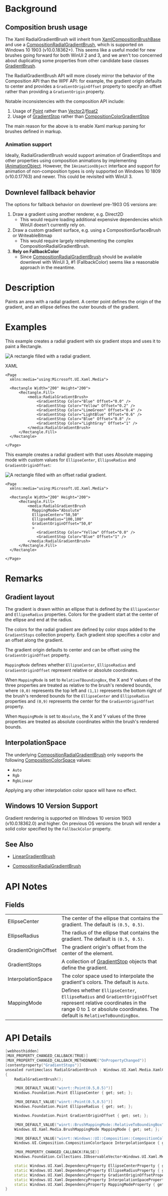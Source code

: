 <!-- The purpose of this spec is to describe a new feature and
its APIs that make up a new feature in WinUI. -->

<!-- There are two audiences for the spec. The first are people
that want to evaluate and give feedback on the API, as part of
the submission process.  When it's complete
it will be incorporated into the public documentation at
docs.microsoft.com (http://docs.microsoft.com/uwp/toolkits/winui/).
Hopefully we'll be able to copy it mostly verbatim.
So the second audience is everyone that reads there to learn how
and why to use this API. -->

# Background

<!-- Use this section to provide background context for the new API(s)
in this spec. -->

<!-- This section and the appendix are the only sections that likely
do not get copied to docs.microsoft.com; they're just an aid to reading this spec. -->

<!-- If you're modifying an existing API, included a link here to the
existing page(s) -->

<!-- For example, this section is a place to explain why you're adding this API rather than
modifying an existing API. -->

<!-- For example, this is a place to provide a brief explanation of some dependent
area, just explanation enough to understand this new API, rather than telling
the reader "go read 100 pages of background information posted at ...". -->

## Composition brush usage

The Xaml RadialGradientBrush will inherit from [XamlCompositionBrushBase](https://docs.microsoft.com/uwp/api/windows.ui.xaml.media.xamlcompositionbrushbase) and use a [CompositionRadialGradientBrush](https://docs.microsoft.com/uwp/api/windows.ui.composition.compositionradialgradientbrush), which is supported on Windows 10 1903 (v10.0.18362+). This seems like a useful model for new brushes going forward for both WinUI 2 and 3, and we aren't too concerned about duplicating some properties from other candidate base classes [GradientBrush](https://docs.microsoft.com/uwp/api/windows.ui.xaml.media.gradientbrush).

The RadialGradientBrush API will more closely mirror the behavior of the Composition API than the WPF API: for example, the gradient origin defaults to center and provides a `GradientOriginOffset` property to specify an offset rather than providing a `GradientOrigin` property.

Notable inconsistencies with the composition API include:
1. Usage of [Point](https://docs.microsoft.com/uwp/api/windows.foundation.point) rather than [Vector2](https://docs.microsoft.com/uwp/api/windows.foundation.numerics.vector2)/[float2](https://docs.microsoft.com/windows/win32/numerics_h/float2-structure)
2. Usage of [GradientStop](https://docs.microsoft.com/uwp/api/windows.ui.xaml.media.gradientstop) rather than [CompositionColorGradientStop](https://docs.microsoft.com/uwp/api/windows.ui.composition.compositioncolorgradientstop)

The main reason for the above is to enable Xaml markup parsing for brushes defined in markup.

### Animation support

Ideally, RadialGradientBrush would support animation of GradientStops and other properties using composition animations by implementing [IAnimationObject](https://docs.microsoft.com/uwp/api/windows.ui.composition.ianimationobject). However, the `IAnimationObject` interface and support for animation of non-composition types is only supported on Windows 10 1809 (v10.0.17763) and newer. This could be revisited with WinUI 3.

## Downlevel fallback behavior

The options for fallback behavior on downlevel pre-1903 OS versions are:

1. Draw a gradient using another renderer, e.g. Direct2D
   * This would require loading additional expensive dependencies which WinUI doesn't currently rely on.
2. Draw a custom gradient surface, e.g. using a CompositionSurfaceBrush or WriteableBitmap
   * This would require largely reimplementing the complex CompositionRadialGradientBrush.
3. **Rely on FallbackColor**
   * Since [CompositionRadialGradientBrush](https://docs.microsoft.com/uwp/api/windows.ui.composition.compositionradialgradientbrush) should be available downlevel with WinUI 3, #1 (FallbackColor) seems like a reasonable approach in the meantime.

# Description

<!-- Use this section to provide a brief description of the feature.
For an example, see the introduction to the PasswordBox control
(http://docs.microsoft.com/windows/uwp/design/controls-and-patterns/password-box). -->

Paints an area with a radial gradient. A center point defines the origin of the gradient, and an ellipse defines the outer bounds of the gradient.

# Examples

<!-- Use this section to explain the features of the API, showing
example code with each description. The general format is:
  feature explanation,
  example code
  feature explanation,
  example code
  etc.-->

<!-- Code samples should be in C# and/or C++/WinRT -->

<!-- As an example of this section, see the Examples section for the PasswordBox control
(https://docs.microsoft.com/windows/uwp/design/controls-and-patterns/password-box#examples). -->

This example creates a radial gradient with six gradient stops and uses it to paint a Rectangle.

![A rectangle filled with a radial gradient.](images/ColorRadialGradientBrush.png)

XAML
```XAML
<Page
  xmlns:media="using:Microsoft.UI.Xaml.Media">

  <Rectangle Width="200" Height="200">
      <Rectangle.Fill>
          <media:RadialGradientBrush>
              <GradientStop Color="Blue" Offset="0.0" />
              <GradientStop Color="Yellow" Offset="0.2" />
              <GradientStop Color="LimeGreen" Offset="0.4" />
              <GradientStop Color="LightBlue" Offset="0.6" />
              <GradientStop Color="Blue" Offset="0.8" />
              <GradientStop Color="LightGray" Offset="1" />
          </media:RadialGradientBrush>
      </Rectangle.Fill>
  </Rectangle>

</Page>
```

This example creates a radial gradient with that uses Absolute mapping mode with custom values for `EllipseCenter`, `EllipseRadius` and `GradientOriginOffset`:

![A rectangle filled with an offset radial gradient.](images/OffsetRadialGradientBrush.png)

```XAML
<Page
  xmlns:media="using:Microsoft.UI.Xaml.Media">

  <Rectangle Width="200" Height="200">
      <Rectangle.Fill>
          <media:RadialGradientBrush
            MappingMode="Absolute"
            EllipseCenter="50,50"
            EllipseRadius="100,100"
            GradientOriginOffset="50,0"
            >
              <GradientStop Color="Yellow" Offset="0.0" />
              <GradientStop Color="Blue" Offset="1" />
          </media:RadialGradientBrush>
      </Rectangle.Fill>
  </Rectangle>

</Page>
```

# Remarks
<!-- Explanation and guidance that doesn't fit into the Examples section. -->

<!-- APIs should only throw exceptions in exceptional conditions; basically,
only when there's a bug in the caller, such as argument exception.  But if for some
reason it's necessary for a caller to catch an exception from an API, call that
out with an explanation either here or in the Examples -->

## Gradient layout

The gradient is drawn within an ellipse that is defined by the `EllipseCenter` and `EllipseRadius` properties. Colors for the gradient start at the center of the ellipse and end at the radius.

The colors for the radial gradient are defined by color stops added to the `GradientStops` collection property. Each gradient stop specifies a color and an offset along the gradient.

The gradient origin defaults to center and can be offset using the `GradientOriginOffset` property.

`MappingMode` defines whether `EllipseCenter`, `EllipseRadius` and `GradientOriginOffset` represent relative or absolute coordinates.

When `MappingMode` is set to `RelativeTBoundingBox`, the X and Y values of the three properties are treated as relative to the brush's rendered bounds, where `(0,0)` represents the top left and `(1,1)` represents the bottom right of the brush's rendered bounds for the `EllipseCenter` and `EllipseRadius` properties and `(0,9)` represents the center for the `GradientOriginOffset` property.

When `MappingMode` is set to `Absolute`, the X and Y values of the three properties are treated as absolute coordinates within the brush's rendered bounds.

## InterpolationSpace

The underlying [CompositionRadialGradientBrush](https://docs.microsoft.com/uwp/api/windows.ui.composition.compositionradialgradientbrush) only supports the following [CompositionColorSpace](https://docs.microsoft.com/uwp/api/windows.ui.composition.compositioncolorspace) values:

* `Auto`
* `Rgb`
* `RgbLinear`

Applying any other interpolation color space will have no effect.

## Windows 10 Version Support

Gradient rendering is supported on Windows 10 version 1903 (v10.0.18362.0) and higher. On previous OS versions the brush will render a solid color specified by the `FallbackColor` property.

## See Also

* [LinearGradientBrush](https://docs.microsoft.com/uwp/api/Windows.UI.Xaml.Media.LinearGradientBrush)

* [CompositionRadialGradientBrush](https://docs.microsoft.com/uwp/api/windows.ui.composition.compositionradialgradientbrush)

# API Notes

<!-- Option 1: Give a one or two line description of each API (type
and member), or at least the ones that aren't obvious
from their name.  These descriptions are what show up
in IntelliSense. For properties, specify the default value of the property if it
isn't the type's default (for example an int-typed property that doesn't default to zero.) -->

<!-- Option 2: Put these descriptions in the below API Details section,
with a "///" comment above the member or type. -->

## Fields

| | |
| - | - |
| EllipseCenter | The center of the ellipse that contains the gradient. The default is `(0.5, 0.5)`. |
| EllipseRadius | The radius of the ellipse that contains the gradient. The default is `(0.5, 0.5)`. |
| GradientOriginOffset | The gradient origin's offset from the center of the element. |
| GradientStops | A collection of [GradientStop](https://docs.microsoft.com/uwp/api/windows.ui.xaml.media.gradientstop) objects that define the gradient. |
| InterpolationSpace | The color space used to interpolate the gradient's colors. The default is `Auto`. |
| MappingMode | Defines whether `EllipseCenter`, `EllipseRadius` and `GradientOriginOffset` represent relative coordinates in the range 0 to 1 or absolute coordinates. The default is `RelativeToBoundingBox`. |

# API Details
<!-- The exact API, in MIDL3 format (https://docs.microsoft.com/en-us/uwp/midl-3/) -->

```C++
[webhosthidden]
[MUX_PROPERTY_CHANGED_CALLBACK(TRUE)]
[MUX_PROPERTY_CHANGED_CALLBACK_METHODNAME("OnPropertyChanged")]
[contentproperty("GradientStops")]
unsealed runtimeclass RadialGradientBrush : Windows.UI.Xaml.Media.XamlCompositionBrushBase
{
    RadialGradientBrush();

    [MUX_DEFAULT_VALUE("winrt::Point(0.5,0.5)")]
    Windows.Foundation.Point EllipseCenter { get; set; };

    [MUX_DEFAULT_VALUE("winrt::Point(0.5,0.5)")]
    Windows.Foundation.Point EllipseRadius { get; set; };

    Windows.Foundation.Point GradientOriginOffset { get; set; };

    [MUX_DEFAULT_VALUE("winrt::BrushMappingMode::RelativeToBoundingBox")]
    Windows.UI.Xaml.Media.BrushMappingMode MappingMode { get; set; };

    [MUX_DEFAULT_VALUE("winrt::Windows::UI::Composition::CompositionColorSpace::Auto")]
    Windows.UI.Composition.CompositionColorSpace InterpolationSpace { get; set; };

    [MUX_PROPERTY_CHANGED_CALLBACK(FALSE)]
    Windows.Foundation.Collections.IObservableVector<Windows.UI.Xaml.Media.GradientStop> GradientStops { get; };

    static Windows.UI.Xaml.DependencyProperty EllipseCenterProperty { get; };
    static Windows.UI.Xaml.DependencyProperty EllipseRadiusProperty { get; };
    static Windows.UI.Xaml.DependencyProperty GradientOriginOffsetProperty { get; };
    static Windows.UI.Xaml.DependencyProperty InterpolationSpaceProperty { get; };
    static Windows.UI.Xaml.DependencyProperty MappingModeProperty { get; };
}
```

<!-- # Appendix -->
<!-- Anything else that you want to write down for posterity, but
that isn't necessary to understand the purpose and usage of the API.
For example, implementation details. -->
